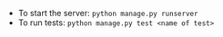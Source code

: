 - To start the server: `python manage.py runserver`
- To run tests: `python manage.py test <name of test>`

